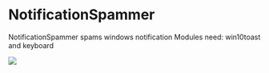 # NotificationSpammer
NotificationSpammer spams windows notification Modules need: win10toast and keyboard



![](https://kai9987kai.github.io/Capture.PNG)
